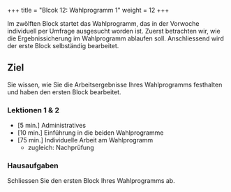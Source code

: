 +++
title = "Blcok 12: Wahlprogramm 1"
weight = 12
+++

Im zwölften Block startet das Wahlprogramm, das in der Vorwoche individuell per Umfrage ausgesucht worden ist. Zuerst betrachten wir, wie die Ergebnissicherung im Wahlprogramm ablaufen soll. Anschliessend wird der erste Block selbständig bearbeitet.

## Ziel

Sie wissen, wie Sie die Arbeitsergebnisse Ihres Wahlprogramms festhalten und haben den ersten Block bearbeitet.

### Lektionen 1 & 2

- [5 min.] Administratives
- [10 min.] Einführung in die beiden Wahlprogramme
- [75 min.] Individuelle Arbeit am Wahlprogramm
    - zugleich: Nachprüfung

### Hausaufgaben

Schliessen Sie den ersten Block Ihres Wahlprogramms ab.